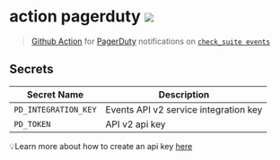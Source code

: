 # action pagerduty [![](https://github.com/meetup/action-pagerduty/workflows/Main/badge.svg)](https://github.com/meetup/action-pagerduty/actions)

> [Github Action](https://github.com/features/actions) for [PagerDuty](https://www.pagerduty.com/) notifications on [`check_suite events`](https://help.github.com/en/articles/events-that-trigger-workflows#webhook-events)

## Secrets


|	Secret Name				   | Description                           |
|----------------------|---------------------------------------|
| `PD_INTEGRATION_KEY` | Events API v2 service integration key |
| `PD_TOKEN`           | API v2 api key                        |

💡Learn more about how to create an api key [here](https://support.pagerduty.com/docs/generating-api-keys#section-generating-a-general-access-rest-api-key)